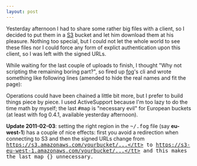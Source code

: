 ```yaml
---
layout: post
---
```

Yesterday afternoon I had to share some rather big files with a client, so I
decided to put them in a [S3](http://aws.amazon.com/s3) bucket and let him
download them at his pleasure. Nothing too special, but I could not let the
whole world to see these files nor I could force any form of explict
authentication upon this client, so I was left with the signed URLs.

While waiting for the last couple of uploads to finish, I thought "Why not
scripting the remaining boring part?", so fired up
[fog](https://github.com/geemus/fog)'s cli and wrote something like following
lines (amended to hide the real names and fit the page):

<script src="https://gist.github.com/796353.js?file=gistfile1.rb"></script>

Operations could have been chained a little bit more, but I prefer to build
things piece by piece. I used ActiveSupport because I'm too lazy to do the
time math by myself; the last <tt>#map</tt> is "necessary evil" for European
buckets (at least with fog 0.4.1, available yesterday afternoon).

**Update 2011-02-03**: setting the right region in the <tt>~/.fog</tt> file
(say **eu-west-1**) has a couple of nice effects: first you avoid a
redirection when connecting to S3 and then the signed URLs change from
<tt>https://s3.amazonaws.com/yourbucket/...</tt> to
<tt>https://s3-eu-west-1.amazonaws.com/yourbucket/...</tt> and this makes the
last <tt>map {}</tt> unnecessary.
